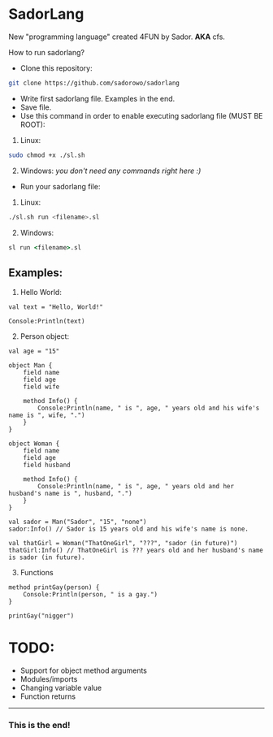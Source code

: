 
# SadorLang  
  
New "programming language" created 4FUN by Sador. **AKA** cfs.  
  
How to run sadorlang?  
- Clone this repository:  
```bash  
git clone https://github.com/sadorowo/sadorlang  
```  
  
- Write first sadorlang file. Examples in the end.  
- Save file.  
- Use this command in order to enable executing sadorlang file (MUST BE ROOT):  
  
 1. Linux:
```bash  
sudo chmod +x ./sl.sh  
```  
2. Windows:
*you don't need any commands right here :)*
  
- Run your sadorlang file:  
 1. Linux:
 ```sh
 ./sl.sh run <filename>.sl
 ```
 2. Windows:
 ```cmd
 sl run <filename>.sl
 ```

## Examples:
1. Hello World:
```
val text = "Hello, World!"

Console:Println(text)
```
2. Person object:
```
val age = "15"

object Man {
	field name
	field age
	field wife

	method Info() {
		Console:Println(name, " is ", age, " years old and his wife's name is ", wife, ".")
	}
}

object Woman {
	field name
	field age
	field husband

	method Info() {
		Console:Println(name, " is ", age, " years old and her husband's name is ", husband, ".")
	}
}

val sador = Man("Sador", "15", "none")
sador:Info() // Sador is 15 years old and his wife's name is none.

val thatGirl = Woman("ThatOneGirl", "???", "sador (in future)")
thatGirl:Info() // ThatOneGirl is ??? years old and her husband's name is sador (in future).
```
 3.  Functions
 ```
 method printGay(person) {
	 Console:Println(person, " is a gay.")
 }

 printGay("nigger")
 ```

# TODO:
- Support for object method arguments
- Modules/imports
- Changing variable value
- Function returns
---
### This is the end!
